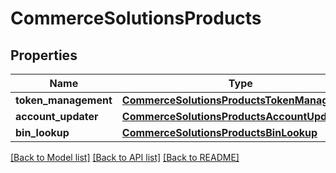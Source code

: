 # CommerceSolutionsProducts

## Properties
Name | Type | Description | Notes
------------ | ------------- | ------------- | -------------
**token_management** | [**CommerceSolutionsProductsTokenManagement**](CommerceSolutionsProductsTokenManagement.md) |  | [optional] 
**account_updater** | [**CommerceSolutionsProductsAccountUpdater**](CommerceSolutionsProductsAccountUpdater.md) |  | [optional] 
**bin_lookup** | [**CommerceSolutionsProductsBinLookup**](CommerceSolutionsProductsBinLookup.md) |  | [optional] 

[[Back to Model list]](../README.md#documentation-for-models) [[Back to API list]](../README.md#documentation-for-api-endpoints) [[Back to README]](../README.md)


